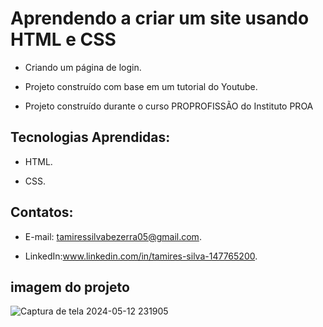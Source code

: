 # Aprendendo a criar um site usando HTML e CSS 

 - Criando um página de login.
   
 - Projeto construído com base em um tutorial do Youtube.

 - Projeto construído durante o curso PROPROFISSÃO do Instituto PROA
   
   
## Tecnologias Aprendidas:
 - HTML.
   
 - CSS.

## Contatos:
 - E-mail: tamiressilvabezerra05@gmail.com.
   
 - LinkedIn:www.linkedin.com/in/tamires-silva-147765200.

    
    
## imagem do projeto

![Captura de tela 2024-05-12 231905](https://github.com/tamiressil/Interfaces-Design-UI-UX-HTML5-E-CSS3/assets/163886976/0efdc878-ed62-4938-99ba-6ef78023cd73)






